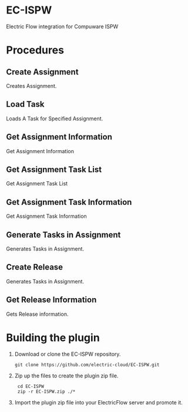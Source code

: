 # EC-ISPW

Electric Flow integration for Compuware ISPW

# Procedures

## Create Assignment

Creates Assignment.

## Load Task

Loads A Task for Specified Assignment.

## Get Assignment Information

Get Assignment Information

## Get Assignment Task List

Get Assignment Task List

## Get Assignment Task Information

Get Assignment Task Information

## Generate Tasks in Assignment

Generates Tasks in Assignment.

## Create Release

Generates Tasks in Assignment.

## Get Release Information

Gets Release information.



# Building the plugin
1. Download or clone the EC-ISPW repository.

    ```
    git clone https://github.com/electric-cloud/EC-ISPW.git
    ```

5. Zip up the files to create the plugin zip file.

    ```
     cd EC-ISPW
     zip -r EC-ISPW.zip ./*
    ```

6. Import the plugin zip file into your ElectricFlow server and promote it.
